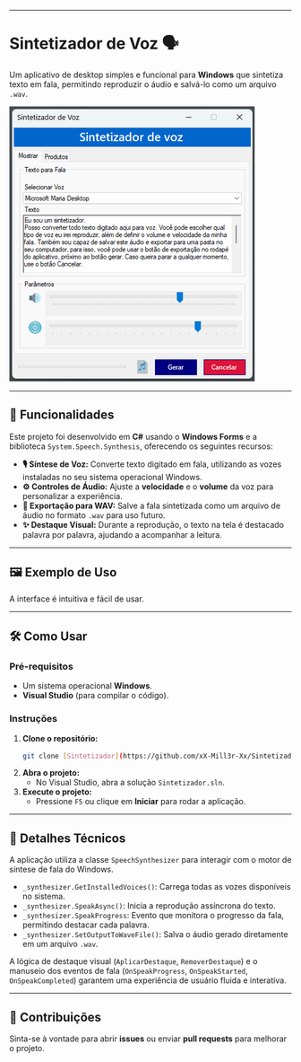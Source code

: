 -----

# Sintetizador de Voz 🗣️

Um aplicativo de desktop simples e funcional para **Windows** que sintetiza texto em fala, permitindo reproduzir o áudio e salvá-lo como um arquivo `.wav`.

![imagem demonstrativa](img/imagem.png)

-----

## 🚀 Funcionalidades

Este projeto foi desenvolvido em **C\#** usando o **Windows Forms** e a biblioteca `System.Speech.Synthesis`, oferecendo os seguintes recursos:

  * **🎙️ Síntese de Voz:** Converte texto digitado em fala, utilizando as vozes instaladas no seu sistema operacional Windows.
  * **⚙️ Controles de Áudio:** Ajuste a **velocidade** e o **volume** da voz para personalizar a experiência.
  * **💾 Exportação para WAV:** Salve a fala sintetizada como um arquivo de áudio no formato `.wav` para uso futuro.
  * **✨ Destaque Visual:** Durante a reprodução, o texto na tela é destacado palavra por palavra, ajudando a acompanhar a leitura.

-----

## 🖼️ Exemplo de Uso

A interface é intuitiva e fácil de usar.

-----

## 🛠️ Como Usar

### Pré-requisitos

  * Um sistema operacional **Windows**.
  * **Visual Studio** (para compilar o código).

### Instruções

1.  **Clone o repositório:**
    ```bash
    git clone [Sintetizador](https://github.com/xX-Mill3r-Xx/Sintetizador)
    ```
2.  **Abra o projeto:**
      * No Visual Studio, abra a solução `Sintetizador.sln`.
3.  **Execute o projeto:**
      * Pressione `F5` ou clique em **Iniciar** para rodar a aplicação.

-----

## 📜 Detalhes Técnicos

A aplicação utiliza a classe `SpeechSynthesizer` para interagir com o motor de síntese de fala do Windows.

  * `_synthesizer.GetInstalledVoices()`: Carrega todas as vozes disponíveis no sistema.
  * `_synthesizer.SpeakAsync()`: Inicia a reprodução assíncrona do texto.
  * `_synthesizer.SpeakProgress`: Evento que monitora o progresso da fala, permitindo destacar cada palavra.
  * `_synthesizer.SetOutputToWaveFile()`: Salva o áudio gerado diretamente em um arquivo `.wav`.

A lógica de destaque visual (`AplicarDestaque`, `RemoverDestaque`) e o manuseio dos eventos de fala (`OnSpeakProgress`, `OnSpeakStarted`, `OnSpeakCompleted`) garantem uma experiência de usuário fluida e interativa.

-----

## 🤝 Contribuições

Sinta-se à vontade para abrir **issues** ou enviar **pull requests** para melhorar o projeto.
